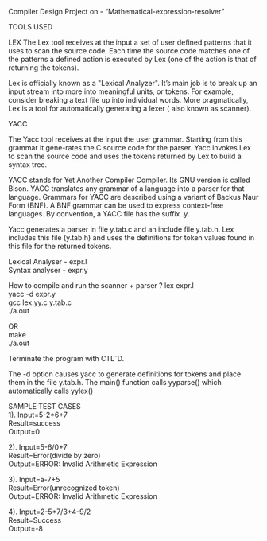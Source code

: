 Compiler Design Project on - 
“Mathematical-expression-resolver”


TOOLS USED 

LEX
The Lex tool receives at the input a set of user defined patterns that it uses to scan the source code. Each time the source code matches one of the patterns a defined action is executed by Lex (one of the action is that of returning the tokens).

Lex is officially known as a "Lexical Analyzer". It’s main job is to break up an input stream into more into meaningful units, or tokens. For example, consider breaking a text file up into individual words.
More pragmatically, Lex is a tool for automatically generating a lexer ( also known as scanner).

YACC

The Yacc tool receives at the input the user grammar. Starting from this grammar it gene-rates the C source code for the parser. Yacc invokes Lex to scan the source code and uses the tokens returned by Lex to build a syntax tree. 

YACC stands for Yet Another Compiler Compiler. Its GNU version is called Bison. YACC translates any grammar of a language into a parser for that language. Grammars for YACC are described using a variant of Backus Naur Form (BNF). A BNF grammar can be used to express context-free languages. By convention, a YACC file has the suffix .y.

Yacc generates a parser in file y.tab.c and an include file y.tab.h. Lex includes this file (y.tab.h) and uses the definitions for token values found in this file for the returned tokens.


Lexical Analyser - expr.l <br>
Syntax analyser - expr.y

How to compile and run the scanner + parser ?
lex expr.l <br>
yacc -d expr.y <br> 
gcc lex.yy.c y.tab.c  <br>
./a.out <br>

OR <br>
make <br> 
./a.out <br>

Terminate the program with CTLˆD.


The -d option causes yacc to generate definitions for tokens and place them in the file y.tab.h. 
The main() function calls yyparse() which automatically calls yylex()


SAMPLE TEST CASES <br>
1). Input=5-2*6+7 <br>
Result=success <br>
Output=0 <br>

2). Input=5-6/0+7 <br>
Result=Error(divide by zero) <br>
Output=ERROR: Invalid Arithmetic Expression <br>

3). Input=a-7+5 <br>
Result=Error(unrecognized token) <br>
Output=ERROR: Invalid Arithmetic Expression <br>

4). Input=2-5*7/3+4-9/2 <br>
Result=Success <br>
Output=-8 <br>
 
